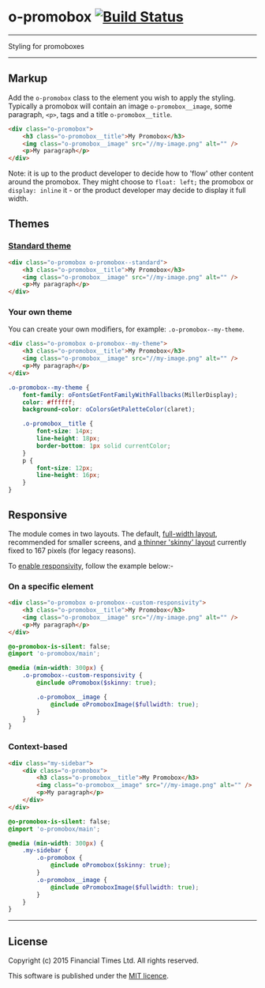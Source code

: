 # o-promobox [![Build Status](https://travis-ci.org/Financial-Times/o-promobox.png?branch=master)](https://travis-ci.org/Financial-Times/o-promobox)

___
Styling for promoboxes
___

## Markup

Add the `o-promobox` class to the element you wish to apply the styling.  Typically a promobox will contain an image `o-promobox__image`, some paragraph, `<p>`, tags and a title `o-promobox__title`.

```html
<div class="o-promobox">
	<h3 class="o-promobox__title">My Promobox</h3>
	<img class="o-promobox__image" src="//my-image.png" alt="" />
	<p>My paragraph</p>
</div>
```

Note: it is up to the product developer to decide how to 'flow' other content around the promobox.  They might choose to `float: left;` the promobox or `display: inline` it - or the product developer may decide to display it full width.

## Themes

### [Standard theme](http://build.origami.ft.com/files/o-promobox/demos/standard.html)

```html
<div class="o-promobox o-promobox--standard">
	<h3 class="o-promobox__title">My Promobox</h3>
	<img class="o-promobox__image" src="//my-image.png" alt="" />
	<p>My paragraph</p>
</div>
```

### Your own theme

You can create your own modifiers, for example: `.o-promobox--my-theme`.

```html
<div class="o-promobox o-promobox--my-theme">
	<h3 class="o-promobox__title">My Promobox</h3>
	<img class="o-promobox__image" src="//my-image.png" alt="" />
	<p>My paragraph</p>
</div>
```

```scss
.o-promobox--my-theme {
	font-family: oFontsGetFontFamilyWithFallbacks(MillerDisplay);
	color: #ffffff;
	background-color: oColorsGetPaletteColor(claret);

	.o-promobox__title {
		font-size: 14px;
		line-height: 18px;
		border-bottom: 1px solid currentColor;
	}
	p {
		font-size: 12px;
		line-height: 16px;
	}
}
```

## Responsive

The module comes in two layouts.  The default, [full-width layout](http://build.origami.ft.com/files/o-promobox/demos/standard.html), recommended for smaller screens, and [a thinner 'skinny' layout](http://build.origami.ft.com/files/o-promobox/demos/standard-skinny.html) currently fixed to 167 pixels (for legacy reasons).

To [enable responsivity](http://build.origami.ft.com/files/o-promobox/demos/custom-responsivity.html), follow the example below:-

### On a specific element

```html
<div class="o-promobox o-promobox--custom-responsivity">
	<h3 class="o-promobox__title">My Promobox</h3>
	<img class="o-promobox__image" src="//my-image.png" alt="" />
	<p>My paragraph</p>
</div>
```

```scss
@o-promobox-is-silent: false;
@import 'o-promobox/main';

@media (min-width: 300px) {
	.o-promobox--custom-responsivity {
		@include oPromobox($skinny: true);

		.o-promobox__image {
			@include oPromoboxImage($fullwidth: true);
		}
	}
}
```

### Context-based

```html
<div class="my-sidebar">
	<div class="o-promobox">
		<h3 class="o-promobox__title">My Promobox</h3>
		<img class="o-promobox__image" src="//my-image.png" alt="" />
		<p>My paragraph</p>
	</div>
</div>
```

```scss
@o-promobox-is-silent: false;
@import 'o-promobox/main';

@media (min-width: 300px) {
	.my-sidebar {
		.o-promobox {
			@include oPromobox($skinny: true);
		}
		.o-promobox__image {
			@include oPromoboxImage($fullwidth: true);
		}
	}
}
```

----

## License

Copyright (c) 2015 Financial Times Ltd. All rights reserved.

This software is published under the [MIT licence](http://opensource.org/licenses/MIT).
